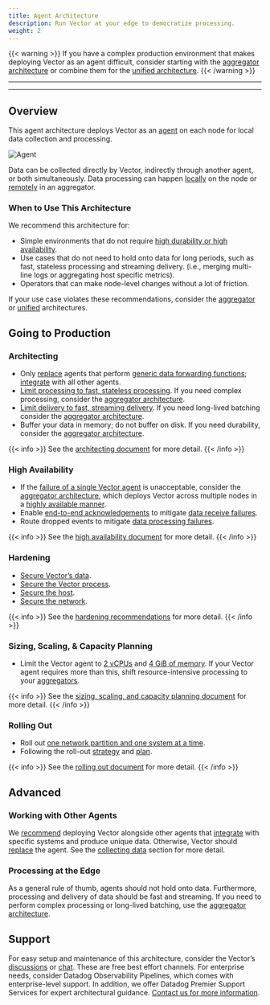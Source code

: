 ```yaml
---
title: Agent Architecture
description: Run Vector at your edge to democratize processing.
weight: 2
---
```


{{< warning >}}
If you have a complex production environment that makes deploying Vector as an agent difficult, consider starting with the [aggregator architecture](/docs/setup/going-to-prod/arch/aggregator) or combine them for the [unified architecture](/docs/setup/going-to-prod/arch/unified).
{{< /warning >}}

---

---

## Overview

This agent architecture deploys Vector as an [agent](/docs/setup/going-to-prod/architecting/#agent-role) on each node for local data collection and processing.

![Agent](/img/going-to-prod/agent.png)

Data can be collected directly by Vector, indirectly through another agent, or both simultaneously. Data processing can happen [locally](/docs/setup/going-to-prod/architecting/#local-processing) on the node or [remotely](/docs/setup/going-to-prod/architecting/#remote-processing) in an aggregator.

### When to Use This Architecture

We recommend this architecture for:

- Simple environments that do not require [high durability or high availability](/docs/setup/going-to-prod/high-availability/).
- Use cases that do not need to hold onto data for long periods, such as fast, stateless processing and streaming delivery. (i.e., merging multi-line logs or aggregating host specific metrics).
- Operators that can make node-level changes without a lot of friction.

If your use case violates these recommendations, consider the [aggregator](/docs/setup/going-to-prod/arch/aggregator/) or [unified](/docs/setup/going-to-prod/arch/unified/) architectures.

## Going to Production

### Architecting

- Only [replace](/docs/setup/going-to-prod/architecting/) agents that perform [generic data forwarding functions](/docs/setup/going-to-prod/architecting/#when-vector-should-replace-agents); [integrate](/docs/setup/going-to-prod/architecting/#when-vector-should-not-replace-agents) with all other agents.
- [Limit processing to fast, stateless processing](/docs/setup/going-to-prod/architecting/#local-processing). If you need complex processing, consider the [aggregator architecture](/docs/setup/going-to-prod/arch/aggregator/).
- [Limit delivery to fast, streaming delivery](/docs/setup/going-to-prod/architecting/). If you need long-lived batching consider the [aggregator architecture](/docs/setup/going-to-prod/arch/aggregator/).
- Buffer your data in memory; do not buffer on disk. If you need durability, consider the [aggregator architecture](/docs/setup/going-to-prod/arch/aggregator/).

{{< info >}}
See the [architecting document](/docs/setup/going-to-prod/architecting/) for more detail.
{{< /info >}}

### High Availability

- If the [failure of a single Vector agent](/docs/setup/going-to-prod/high-availability/#vector-process-failure) is unacceptable, consider the [aggregator architecture](/docs/setup/going-to-prod/arch/aggregator/), which deploys Vector across multiple nodes in a [highly available manner](/docs/setup/going-to-prod/high-availability/).
- Enable [end-to-end acknowledgements](/docs/about/under-the-hood/architecture/end-to-end-acknowledgements/) to mitigate [data receive failures](/docs/setup/going-to-prod/high-availability/#data-receive-failure).
- Route dropped events to mitigate [data processing failures](/docs/setup/going-to-prod/high-availability/#data-processing-failure).

{{< info >}}
See the [high availability document](/docs/setup/going-to-prod/high-availability/) for more detail.
{{< /info >}}

### Hardening

- [Secure Vector’s data](/docs/setup/going-to-prod/hardening/#securing-the-data).
- [Secure the Vector process](/docs/setup/going-to-prod/hardening/#securing-the-vector-process).
- [Secure the host](/docs/setup/going-to-prod/hardening/#securing-the-host).
- [Secure the network](/docs/setup/going-to-prod/hardening/#securing-the-network).

{{< info >}}
See the [hardening recommendations](/docs/setup/going-to-prod/hardening/) for more detail.
{{< /info >}}

### Sizing, Scaling, & Capacity Planning

- Limit the Vector agent to [2 vCPUs](/docs/setup/going-to-prod/sizing/#cpus) and [4 GiB of memory](/docs/setup/going-to-prod/sizing/#memory). If your Vector agent requires more than this, shift resource-intensive processing to your [aggregators](/docs/setup/going-to-prod/arch/aggregator/).

{{< info >}}
See the [sizing, scaling, and capacity planning document](/docs/setup/going-to-prod/sizing/) for more detail.
{{< /info >}}

### Rolling Out

- Roll out [one network partition and one system at a time](/docs/setup/going-to-prod/rollout/#incremental-adoption).
- Following the roll-out [strategy](/docs/setup/going-to-prod/rollout/#rollout-strategy) and [plan](/docs/setup/going-to-prod/rollout/#rollout-plan).

{{< info >}}
See the [rolling out document](/docs/setup/going-to-prod/rollout/) for more detail.
{{< /info >}}

## Advanced

### Working with Other Agents

We [recommend](/docs/setup/going-to-prod/architecting/) deploying Vector alongside other agents that [integrate](/docs/setup/going-to-prod/architecting/#when-vector-should-not-replace-agents) with specific systems and produce unique data. Otherwise, Vector should [replace](/docs/setup/going-to-prod/architecting/#when-vector-should-replace-agents) the agent. See the [collecting data](/docs/setup/going-to-prod/architecting/#collecting-data) section for more detail.

### Processing at the Edge

As a general rule of thumb, agents should not hold onto data. Furthermore, processing and delivery of data should be fast and streaming. If you need to perform complex processing or long-lived batching, use the [aggregator architecture](/docs/setup/going-to-prod/arch/aggregator/).

## Support

For easy setup and maintenance of this architecture, consider the Vector’s [discussions](https://discussions.vector.dev) or [chat](https://chat.vector.dev). These are free best effort channels. For enterprise needs, consider Datadog Observability Pipelines, which comes with enterprise-level support. In addition, we offer Datadog Premier Support Services for expert architectural guidance. [Contact us for more information](https://www.datadoghq.com/about/contact/).
